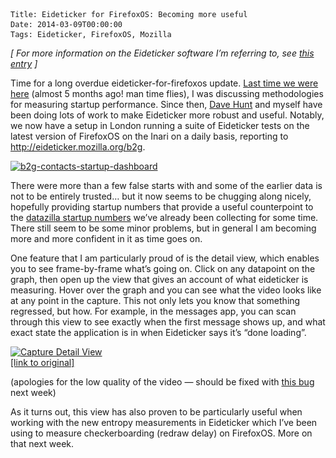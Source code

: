     Title: Eideticker for FirefoxOS: Becoming more useful
    Date: 2014-03-09T00:00:00
    Tags: Eideticker, FirefoxOS, Mozilla


*[ For more information on the Eideticker software I&#8217;m referring to, see [this entry][1] ]*

Time for a long overdue eideticker-for-firefoxos update. [Last time we were here][2] (almost 5 months ago! man time flies), I was discussing methodologies for measuring startup performance. Since then, [Dave Hunt][3] and myself have been doing lots of work to make Eideticker more robust and useful. Notably, we now have a setup in London running a suite of Eideticker tests on the latest version of FirefoxOS on the Inari on a daily basis, reporting to <http://eideticker.mozilla.org/b2g>. 

[<img src="/files/2014/03/b2g-contacts-startup-dashboard.png" alt="b2g-contacts-startup-dashboard" width="840" height="601" class="alignnone size-full wp-image-1005" srcset="/files/2014/03/b2g-contacts-startup-dashboard-300x214.png 300w, /files/2014/03/b2g-contacts-startup-dashboard.png 840w" sizes="(max-width: 840px) 100vw, 840px" />][4]

There were more than a few false starts with and some of the earlier data is not to be entirely trusted&#8230; but it now seems to be chugging along nicely, hopefully providing startup numbers that provide a useful counterpoint to the [datazilla startup numbers][5] we&#8217;ve already been collecting for some time. There still seem to be some minor problems, but in general I am becoming more and more confident in it as time goes on.

One feature that I am particularly proud of is the detail view, which enables you to see frame-by-frame what&#8217;s going on. Click on any datapoint on the graph, then open up the view that gives an account of what eideticker is measuring. Hover over the graph and you can see what the video looks like at any point in the capture. This not only lets you know that something regressed, but how. For example, in the messages app, you can scan through this view to see exactly when the first message shows up, and what exact state the application is in when Eideticker says it&#8217;s &#8220;done loading&#8221;.

[<img src="/files/2014/03/capture-detail-view.png" alt="Capture Detail View" width="964" height="843" class="alignnone size-full wp-image-1008" srcset="/files/2014/03/capture-detail-view-300x262.png 300w, /files/2014/03/capture-detail-view.png 964w" sizes="(max-width: 964px) 100vw, 964px" />][6]  
[[link to original]][7]

(apologies for the low quality of the video &#8212; should be fixed with [this bug][8] next week)

As it turns out, this view has also proven to be particularly useful when working with the new entropy measurements in Eideticker which I&#8217;ve been using to measure checkerboarding (redraw delay) on FirefoxOS. More on that next week.

 [1]: http://wrla.ch/blog/2012/06/mobile-firefox-measuring-how-a-browser-feels/
 [2]: http://wrla.ch/blog/2013/10/automatically-measuring-startup-load-time-with-eideticker/
 [3]: http://blargon7.com/
 [4]: /files/2014/03/b2g-contacts-startup-dashboard.png
 [5]: https://datazilla.mozilla.org/b2g
 [6]: /files/2014/03/capture-detail-view.png
 [7]: http://eideticker.wrla.ch/b2g/framediff.html?id=3819a484a6d611e3ab89f0def1767b24
 [8]: https://bugzilla.mozilla.org/show_bug.cgi?id=980479